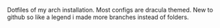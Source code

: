 Dotfiles of my arch installation.
Most configs are dracula themed.
New to github so like a legend i made more branches instead of folders.

